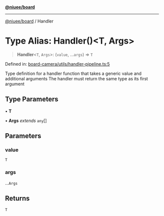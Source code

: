 [**@niuee/board**](../README.md)

***

[@niuee/board](../globals.md) / Handler

# Type Alias: Handler()\<T, Args\>

> **Handler**\<`T`, `Args`\>: (`value`, ...`args`) => `T`

Defined in: [board-camera/utils/handler-pipeline.ts:5](https://github.com/niuee/board/blob/d74620e4e63da3004adfc7105b7f1136fce9577c/src/board-camera/utils/handler-pipeline.ts#L5)

Type definition for a handler function that takes a generic value and additional arguments
The handler must return the same type as its first argument

## Type Parameters

• **T**

• **Args** *extends* `any`[]

## Parameters

### value

`T`

### args

...`Args`

## Returns

`T`
